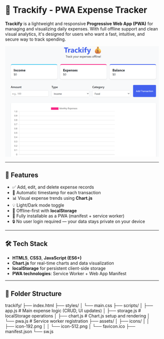 # 💸 Trackify - PWA Expense Tracker

**Trackify** is a lightweight and responsive **Progressive Web App (PWA)** for managing and visualizing daily expenses. With full offline support and clean visual analytics, it's designed for users who want a fast, intuitive, and secure way to track spending.

![Trackify Screenshot](assets/trackify-screenshot.png)


---

## 🚀 Features

- ✅ Add, edit, and delete expense records
- 📅 Automatic timestamp for each transaction
- 📊 Visual expense trends using **Chart.js**
- 💡 Light/Dark mode toggle
- 💾 Offline-first with **localStorage**
- 📱 Fully installable as a PWA (manifest + service worker)
- 🔒 No user login required — your data stays private on your device

---

## 🛠️ Tech Stack

- **HTML5**, **CSS3**, **JavaScript (ES6+)**
- **Chart.js** for real-time charts and data visualization
- **localStorage** for persistent client-side storage
- **PWA technologies**: Service Worker + Web App Manifest

---

## 📁 Folder Structure
trackify/
├── index.html
├── styles/
│ └── main.css
├── scripts/
│ ├── app.js # Main expense logic (CRUD, UI updates)
│ ├── storage.js # localStorage operations
│ ├── chart.js # Chart.js setup and rendering
│ └── pwa.js # Service worker registration
├── assets/
│ ├── icons/
│ │ ├── icon-192.png
│ │ └── icon-512.png
│ └── favicon.ico
├── manifest.json
└── sw.js 

